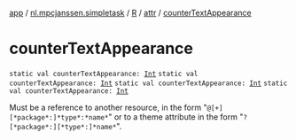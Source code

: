 [app](../../../index.md) / [nl.mpcjanssen.simpletask](../../index.md) / [R](../index.md) / [attr](index.md) / [counterTextAppearance](.)

# counterTextAppearance

`static val counterTextAppearance: `[`Int`](https://kotlinlang.org/api/latest/jvm/stdlib/kotlin/-int/index.html)
`static val counterTextAppearance: `[`Int`](https://kotlinlang.org/api/latest/jvm/stdlib/kotlin/-int/index.html)
`static val counterTextAppearance: `[`Int`](https://kotlinlang.org/api/latest/jvm/stdlib/kotlin/-int/index.html)
`static val counterTextAppearance: `[`Int`](https://kotlinlang.org/api/latest/jvm/stdlib/kotlin/-int/index.html)

Must be a reference to another resource, in the form "`@[+][*package*:]*type*:*name*`" or to a theme attribute in the form "`?[*package*:][*type*:]*name*`".

